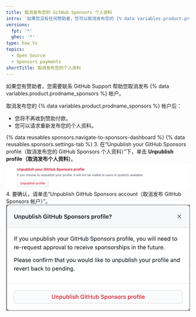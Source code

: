 ```yaml
---
title: 取消发布您的 GitHub Sponsors 个人资料
intro: '如果您没有任何赞助者，您可以取消发布您的 {% data variables.product.prodname_sponsors %} 个人资料。'
versions:
  fpt: '*'
  ghec: '*'
type: how_to
topics:
  - Open Source
  - Sponsors payments
shortTitle: 取消发布您的个人资料
---
```


如果您有赞助者，您需要联系 GitHub Support 帮助您取消发布 {% data variables.product.prodname_sponsors %} 帐户。

取消发布您的 {% data variables.product.prodname_sponsors %} 帐户后：
- 您将不再收到赞助付款。
- 您可以请求重新发布您的个人资料。

{% data reusables.sponsors.navigate-to-sponsors-dashboard %}
{% data reusables.sponsors.settings-tab %}
3. 在“Unpublish your GitHub Sponsors profile（取消发布您的 GitHub Sponsors 个人资料）”下，单击 **Unpublish profile（取消发布个人资料）**。 !["取消发布个人资料" 按钮](/assets/images/help/sponsors/unpublish-profile-button.png)
4. 要确认，请单击“Unpublish GitHub Sponsors account（取消发布 GitHub Sponsors 帐户）”。 !["取消发布 GitHub Sponsors 个人资料" 按钮](/assets/images/help/sponsors/unpublish-profile-dialog.png)
